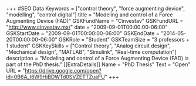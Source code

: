 +++
#SEO Data
Keywords = ["control theory", "force augmenting device", "modelling", "control digital"]
title = "Modeling and control of a Force Augmenting Device (FAD)"
GSKFundName = "Cinvestav"
GSKFundURL = "http://www.cinvestav.mx/"
date			=	"2009-09-01T00:00:00-06:00"
GSKStartDate	=	"2009-09-01T00:00:00-06:00"
GSKEndDate		=	"2014-05-20T00:00:00-06:00"
GSKRole = "Student"
GSKTeamSize = "3 professors + 1 student"
GSKKeySkills = ["Control theory", "Analog circuit design", "Mechanical design", "MATLAB", "Simulink", "Real-time computation"]
description = "Modeling and control of a Force Augmenting Device (FAD) is part of the PhD thesis."
[[ExtraDetails]]
    Name = "PhD Thesis"
	Text = "Open"
    URL = "https://drive.google.com/open?id=0B6A_I6W9HjBDWTd0SVZETTZuaFU"
+++

